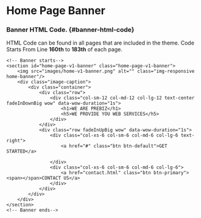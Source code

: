 # Home Page Banner

### Banner HTML Code. {#banner-html-code}

HTML Code can be found in all pages that are included in the theme. Code Starts From Line **160th** to **183th** of each page.

```markup
<!-- Banner starts-->
<section id="home-page-v1-banner" class="home-page-v1-banner">
    <img src="images/home-v1-banner.png" alt="" class="img-responsive home-banner"/>
    <div class="image-caption">
        <div class="container">
            <div class="row">
                <div class="col-sm-12 col-md-12 col-lg-12 text-center fadeInDownBig wow" data-wow-duration="1s">
                    <h1>WE ARE PREBIZ</h1>
                    <h5>WE PROVIDE YOU WEB SERVICES</h5>
                </div>
            </div>
            <div class="row fadeInUpBig wow" data-wow-duration="1s">
                <div class="col-xs-6 col-sm-6 col-md-6 col-lg-6 text-right">
                    <a href="#" class="btn btn-default">GET STARTED</a>

                </div>
                <div class="col-xs-6 col-sm-6 col-md-6 col-lg-6">
                    <a href="contact.html" class="btn btn-primary"><span></span>CONTACT US</a>
                </div>
            </div>
        </div>
    </div>
</section>
<!-- Banner ends-->
```

